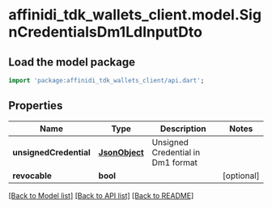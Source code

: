 # affinidi_tdk_wallets_client.model.SignCredentialsDm1LdInputDto

## Load the model package

```dart
import 'package:affinidi_tdk_wallets_client/api.dart';
```

## Properties

| Name                   | Type                  | Description                       | Notes      |
| ---------------------- | --------------------- | --------------------------------- | ---------- |
| **unsignedCredential** | [**JsonObject**](.md) | Unsigned Credential in Dm1 format |
| **revocable**          | **bool**              |                                   | [optional] |

[[Back to Model list]](../README.md#documentation-for-models) [[Back to API list]](../README.md#documentation-for-api-endpoints) [[Back to README]](../README.md)
